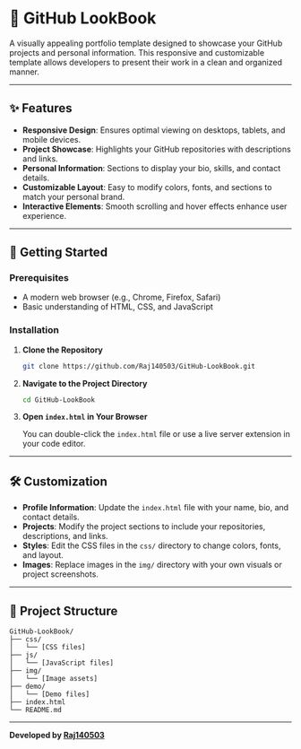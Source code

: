 # 📘 GitHub LookBook

A visually appealing portfolio template designed to showcase your GitHub projects and personal information. This responsive and customizable template allows developers to present their work in a clean and organized manner.

---

## ✨ Features

- **Responsive Design**: Ensures optimal viewing on desktops, tablets, and mobile devices.
- **Project Showcase**: Highlights your GitHub repositories with descriptions and links.
- **Personal Information**: Sections to display your bio, skills, and contact details.
- **Customizable Layout**: Easy to modify colors, fonts, and sections to match your personal brand.
- **Interactive Elements**: Smooth scrolling and hover effects enhance user experience.

---

## 🚀 Getting Started

### Prerequisites

- A modern web browser (e.g., Chrome, Firefox, Safari)
- Basic understanding of HTML, CSS, and JavaScript

### Installation

1. **Clone the Repository**

   ```bash
   git clone https://github.com/Raj140503/GitHub-LookBook.git
   ```

2. **Navigate to the Project Directory**

   ```bash
   cd GitHub-LookBook
   ```

3. **Open `index.html` in Your Browser**

   You can double-click the `index.html` file or use a live server extension in your code editor.

---

## 🛠️ Customization

- **Profile Information**: Update the `index.html` file with your name, bio, and contact details.
- **Projects**: Modify the project sections to include your repositories, descriptions, and links.
- **Styles**: Edit the CSS files in the `css/` directory to change colors, fonts, and layout.
- **Images**: Replace images in the `img/` directory with your own visuals or project screenshots.

---

## 📁 Project Structure

```
GitHub-LookBook/
├── css/
│   └── [CSS files]
├── js/
│   └── [JavaScript files]
├── img/
│   └── [Image assets]
├── demo/
│   └── [Demo files]
├── index.html
└── README.md
```

---


**Developed by [Raj140503](https://github.com/Raj140503)**
